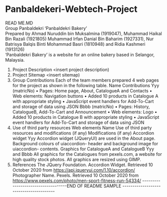 # Panbaldekeri-Webtech-Project

READ ME.MD <br>
Group Panbaldekri
‘Panbaldekri Bakery’<br>
Prepared by Ahmad Nuruddin bin Muksalmina (1919047), Muhammad Haikal Bin Razali (1921805) Muhammad Irfan Danial Bin Baharim	(1927331), Nur Batrisya Balqis Binti Mohammad Basri (1810948) and
Ridia Kashmeri (1913126)<br>
‘Panbaldekri Bakery’ is a website for an online bakery based in Selangor, Malaysia.<br>
1. Project Description
<insert project description)<br>
2. Project Sitemap 
<insert sitemap)<br>
3. Group Contributions
Each of the team members prepared 4 web pages for the project as shown in the
following table.
Name Contributions
Yyy
(matricNo)
• Pages: Home page, About, CatalogueA and Contacts
• Web elements: Navigation buttons
• Added 10 products in Catalogue A with appropriate styling
• JavaScript event handlers for Add-To-Cart and storage of data
using JSON
Bbbb
(matricNo)
• Pages: History, CatalogueB, Add-To-Cart and Announcement
• Web elements: Logo
• Added 10 products in Catalogue B with appropriate styling
• JavaScript event handlers for Add-To-Cart and storage of data
using JSON <br>
4. Use of third party resources
Web
elements
Name Use of third party resources
and modifications (if any)
Modifications (if any)
Accordion
widget
Yyy
Accordion widget (JQueryUI)
are used in the About page.
Background colours of uiaccordion-
header
and background image for uiaccordion-
contents.
Graphics
for
CatalogueA
and
CatalogueB
Yyy and
Bbbb
All graphics for the
Catalogues from
pexels.com, a website for
high quality stock photos.
All graphics are resized using
GIMP.<br>
5. References
The JQuery Foundation. Accordion Widget. Retrieved 10 October 2020 from
https://api.jqueryui.com/1.10/accordion/
Photographer Name. Pexels. Retrieved 10 October 2020 from
https://www.pexels.com/photo/men-sport-fitness-run-54334/
------------------------------------END OF README SAMPLE ----------------------------------------
